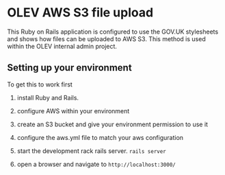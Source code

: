 # OLEV AWS S3 file upload

This Ruby on Rails application is configured to use the GOV.UK stylesheets and shows how files can be uploaded to AWS S3.
This method is used within the OLEV internal admin project.

## Setting up your environment


To get this to work first 

1) install Ruby and Rails.

2) configure AWS within your environment

3) create an S3 bucket and give your environment permission to use it

4) configure the aws.yml file to match your aws configuration

5) start the development rack rails server.   `rails server`

6) open a browser and navigate to `http://localhost:3000/`

